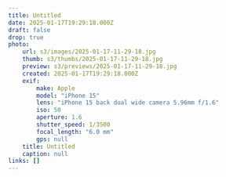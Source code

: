 ```yaml
---
title: Untitled
date: 2025-01-17T19:29:18.000Z
draft: false
drop: true
photo:
    url: s3/images/2025-01-17-11-29-18.jpg
    thumb: s3/thumbs/2025-01-17-11-29-18.jpg
    preview: s3/previews/2025-01-17-11-29-18.jpg
    created: 2025-01-17T19:29:18.000Z
    exif:
        make: Apple
        model: "iPhone 15"
        lens: "iPhone 15 back dual wide camera 5.96mm f/1.6"
        iso: 50
        aperture: 1.6
        shutter_speed: 1/3500
        focal_length: "6.0 mm"
        gps: null
    title: Untitled
    caption: null
links: []
---
```

